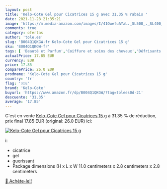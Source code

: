 ```yaml
---
layout: post
title: 'Kelo-Cote Gel pour Cicatrices 15 g avec 31.35 % rabais '
date: 2021-11-28 21:35:21
image: 'https://m.media-amazon.com/images/I/41OwefuAYaL._SL500_._SL400_.jpg'
comments: true
category: ofertas
author: 'tole.es'
slug: 'B004Q1QKGW-fr Kelo-Cote Gel pour Cicatrices 15 g'
sku: 'B004Q1QKGW-fr'
tags: [ 'Beauté et Parfum','Coiffure et soins des cheveux','Défrisants','Hygiène et Santé','Nettoyants et exfoliants pour le visage','Permanentes et texturisants','Santé et premiers soins','Soins pour la peau','Soins pour le visage','kelo-cote', ]
actualPrice: 17.85 EUR
currency: EUR
price: 17.85
comparePrice: 26.0 EUR
prodname: 'Kelo-Cote Gel pour Cicatrices 15 g'
country: 'fr'
flag: '🇫🇷'
brand: 'Kelo-Cote'
buyurl: 'https://www.amazon.fr/dp/B004Q1QKGW/?tag=tolees0d-21'
descuento: '31.35'
average: '17.85'
---
```


C'est en vente [Kelo-Cote Gel pour Cicatrices 15 g](https://www.amazon.fr/dp/B004Q1QKGW/?tag=tolees0d-21)  à  31.35 % de réduction, prix final  17.85 EUR (original: 26.0 EUR) ici:

[![Kelo-Cote Gel pour Cicatrices 15 g](https://m.media-amazon.com/images/I/41OwefuAYaL._SL500_._SL400_.jpg)](https://www.amazon.fr/dp/B004Q1QKGW/?tag=tolees0d-21)

ℹ️:

- cicatrice
- gel
- guerissant
- Package dimensions (H x L x W 11.0 centimeters x 2.8 centimeters x 2.8 centimeters

[🛒 Achète-le!!](https://www.amazon.fr/dp/B004Q1QKGW/?tag=tolees0d-21)
